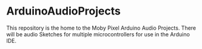 # ArduinoAudioProjects
This repository is the home to the Moby Pixel Arduino Audio Projects. There will be audio Sketches for multiple microcontrollers for use in the Arduino IDE.
